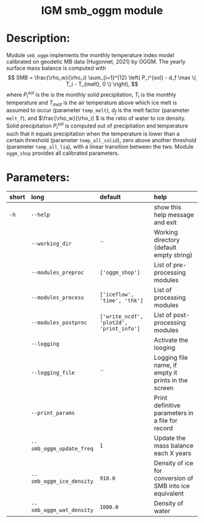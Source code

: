 ### <h1 align="center" id="title">IGM smb_oggm module  </h1>

# Description:

Module `smb_oggm` implements the monthly temperature index model calibrated on geodetic MB data (Hugonnet, 2021) by OGGM. The yearly surface mass balance  is computed with 
$$
SMB = \frac{\rho_w}{\rho_i}  \sum_{i=1}^{12} \left( P_i^{sol} - d_f \max \{ T_i - T_{melt}, 0 \} \right),
$$
where $P_i^{sol}$ is the is the monthly solid precipitation, $T_i$ is the monthly temperature and $T_{melt}$ is the air temperature above which ice melt is assumed to occur (parameter `temp_melt`), $d_f$ is the melt factor (parameter `melt_f`), and $\frac{\rho_w}{\rho_i} $ is the ratio of water to ice density. Solid precipitation $P_i^{sol}$ is computed out of precipitation and temperature such that it equals precipitation when the temperature is lower than a certain threshold (parameter `temp_all_solid`), zero above another threshold (parameter `temp_all_liq`), with a linear transition between the two. Module `oggm_shop` provides all calibrated parameters. 
# Parameters: 


|short|long|default|help|
| :--- | :--- | :--- | :--- |
|`-h`|`--help`||show this help message and exit|
||`--working_dir`|``|Working directory (default empty string)|
||`--modules_preproc`|`['oggm_shop']`|List of pre-processing modules|
||`--modules_process`|`['iceflow', 'time', 'thk']`|List of processing modules|
||`--modules_postproc`|`['write_ncdf', 'plot2d', 'print_info']`|List of post-processing modules|
||`--logging`||Activate the looging|
||`--logging_file`|``|Logging file name, if empty it prints in the screen|
||`--print_params`||Print definitive parameters in a file for record|
||`--smb_oggm_update_freq`|`1`|Update the mass balance each X years |
||`--smb_oggm_ice_density`|`910.0`|Density of ice for conversion of SMB into ice equivalent|
||`--smb_oggm_wat_density`|`1000.0`|Density of water|
